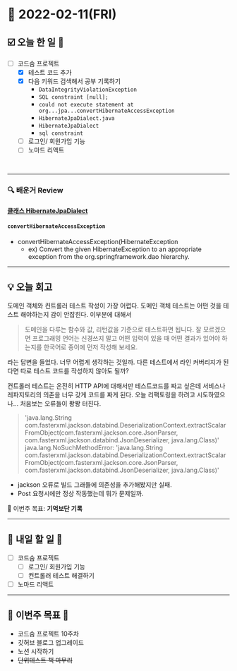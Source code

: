 # 📆 2022-02-11(FRI)
## ☑️ 오늘 한 일 📑
- [ ] 코드숨 프로젝트
  - [x] 테스트 코드 추가 
  - [x] 다음 키워드 검색해서 공부 기록하기 
    - `DataIntegrityViolationException`
    - `SQL constraint [null];`
    - `could not execute statement at org...jpa...convertHibernateAccessException`
    - `HibernateJpaDialect.java`
    - `HibernateJpaDialect`
    - `sql constraint`
  - [ ] 로그인/ 회원가입 기능
  - [ ] 노마드 리액트

<br>

***

### 🔍️ 배운거 Review
#### [클래스 HibernateJpaDialect](https://docs.spring.io/spring-framework/docs/current/javadoc-api/org/springframework/orm/jpa/vendor/HibernateJpaDialect.html)
####  `convertHibernateAccessException`
- convertHibernateAccessException(HibernateException
  - ex) Convert the given HibernateException to an appropriate exception from the org.springframework.dao hierarchy.
***

## 💡  오늘  회고

도메인 객체와 컨트롤러 테스트 작성이 가장 어렵다. 도메인 객체 테스트는 어떤 것을 테스트 해야하는지 감이 안잡힌다. 
이부분에 대해서
>도메인을 다루는 함수와 값, 리턴값을 기준으로 테스트하면 됩니다. 잘 모르겠으면 프로그래밍 언어는 신경쓰지 말고 어떤 입력이 있을 때 어떤 결과가 있어야 하는지를 한국어로 종이에 먼저 작성해 보세요.

라는 답변을 들었다. 너무 어렵게 생각하는 것일까. 다른 테스트에서 라인 커버리지가 된다면 따로 테스트 코드를 작성하지 않아도 될까?

컨트롤러 테스트는 온전히 HTTP API에 대해서만 테스트코드를 짜고 싶은데 서비스나 레파지토리의 의존을 너무 갖게 코드를 짜게 된다. 
오늘 리팩토링을 하려고 시도하였으나... 처음보는 오류들이 퐝퐝 터진다. 
> 'java.lang.String com.fasterxml.jackson.databind.DeserializationContext.extractScalarFromObject(com.fasterxml.jackson.core.JsonParser, com.fasterxml.jackson.databind.JsonDeserializer, java.lang.Class)'
> java.lang.NoSuchMethodError: 'java.lang.String com.fasterxml.jackson.databind.DeserializationContext.extractScalarFromObject(com.fasterxml.jackson.core.JsonParser, com.fasterxml.jackson.databind.JsonDeserializer, java.lang.Class)'

- jackson 오류로 빌드 그래들에 의존성을 추가해봤지만 실패.
- Post 요청시에만 정상 작동했는데 뭐가 문제일까. 


🎯 이번주 목표: **기억보단 기록** 

***

## 🎯 내일 할 일 🎯
- [ ] 코드숨 프로젝트
  - [ ] 로그인/ 회원가입 기능
  - [ ] 컨트롤러 테스트 해결하기 
- [ ] 노마드 리액트
***

## 🏁 이번주 목표 🏁
- 코드숨 프로젝트 10주차
- 깃허브 블로그 업그레이드
- 노션 시작하기 
- ~~단위테스트 책 마무리~~
